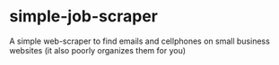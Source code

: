 # simple-job-scraper
A simple web-scraper to find emails and cellphones on small business websites (it also poorly organizes them for you)
